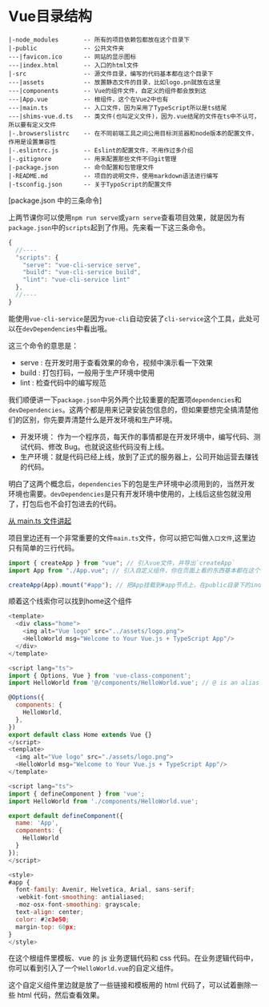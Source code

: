 # Vue目录结构

```
|-node_modules       -- 所有的项目依赖包都放在这个目录下
|-public             -- 公共文件夹
---|favicon.ico      -- 网站的显示图标
---|index.html       -- 入口的html文件
|-src                -- 源文件目录，编写的代码基本都在这个目录下
---|assets           -- 放置静态文件的目录，比如logo.pn就放在这里
---|components       -- Vue的组件文件，自定义的组件都会放到这
---|App.vue          -- 根组件，这个在Vue2中也有
---|main.ts          -- 入口文件，因为采用了TypeScript所以是ts结尾
---|shims-vue.d.ts   -- 类文件(也叫定义文件)，因为.vue结尾的文件在ts中不认可，所以要有定义文件
|-.browserslistrc    -- 在不同前端工具之间公用目标浏览器和node版本的配置文件，作用是设置兼容性
|-.eslintrc.js       -- Eslint的配置文件，不用作过多介绍
|-.gitignore         -- 用来配置那些文件不归git管理
|-package.json       -- 命令配置和包管理文件
|-README.md          -- 项目的说明文件，使用markdown语法进行编写
|-tsconfig.json      -- 关于TypoScript的配置文件

```

[package.json 中的三条命令]

上两节课你可以使用`npm run serve`或`yarn serve`查看项目效果，就是因为有`package.json`中的`scripts`起到了作用。先来看一下这三条命令。

```js
{
  //----
  "scripts": {
    "serve": "vue-cli-service serve",
    "build": "vue-cli-service build",
    "lint": "vue-cli-service lint"
  },
  //----
}
```

能使用`vue-cli-service`是因为`vue-cli`自动安装了`cli-service`这个工具，此处可以在`devDependencies`中看出哦。

这三个命令的意思是：

- serve : 在开发时用于查看效果的命令，视频中演示看一下效果
- build : 打包打码，一般用于生产环境中使用
- lint : 检查代码中的编写规范

我们顺便讲一下`package.json`中另外两个比较重要的配置项`dependencies`和`devDependencies`。这两个都是用来记录安装包信息的，但如果要想完全搞清楚他们的区别，你先要弄清楚什么是开发环境和生产环境。

- 开发环境： 作为一个程序员，每天作的事情都是在开发环境中，编写代码、测试代码、修改 Bug。也就说这些代码没有上线。
- 生产环境：就是代码已经上线，放到了正式的服务器上，公司开始运营去赚钱的代码。

明白了这两个概念后，`dependencies`下的包是生产环境中必须用到的，当然开发环境也需要。`devDependencies`是只有开发环境中使用的，上线后这些包就没用了，打包后也不会打包进去的代码。

[从 main.ts 文件讲起](https://www.jspang.com/detailed?id=64#toc313)

项目里边还有一个非常重要的文件`main.ts`文件，你可以把它叫做`入口文件`,这里边只有简单的三行代码。

```js
import { createApp } from "vue"; // 引入vue文件，并导出`createApp`
import App from "./App.vue"; // 引入自定义组件，你在页面上看的东西基本都在这个组件里

createApp(App).mount("#app"); // 把App挂载到#app节点上，在public目录下的index.html找节点
```

顺着这个线索你可以找到home这个组件

```js
<template>
  <div class="home">
    <img alt="Vue logo" src="../assets/logo.png">
    <HelloWorld msg="Welcome to Your Vue.js + TypeScript App"/>
  </div>
</template>

<script lang="ts">
import { Options, Vue } from 'vue-class-component';
import HelloWorld from '@/components/HelloWorld.vue'; // @ is an alias to /src

@Options({
  components: {
    HelloWorld,
  },
})
export default class Home extends Vue {}
</script>
<template>
  <img alt="Vue logo" src="./assets/logo.png">
  <HelloWorld msg="Welcome to Your Vue.js + TypeScript App"/>
</template>

<script lang="ts">
import { defineComponent } from 'vue';
import HelloWorld from './components/HelloWorld.vue';

export default defineComponent({
  name: 'App',
  components: {
    HelloWorld
  }
});
</script>

<style>
#app {
  font-family: Avenir, Helvetica, Arial, sans-serif;
  -webkit-font-smoothing: antialiased;
  -moz-osx-font-smoothing: grayscale;
  text-align: center;
  color: #2c3e50;
  margin-top: 60px;
}
</style>
```

在这个根组件里模板、vue 的 js 业务逻辑代码和 css 代码。在业务逻辑代码中，你可以看到引入了一个`HelloWorld.vue`的自定义组件。

这个自定义组件里边就是放了一些链接和模板用的 html 代码了，可以试着删除一些 html 代码，然后查看效果。